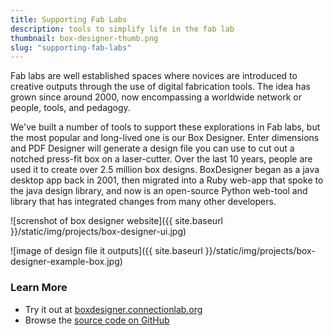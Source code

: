 ```yaml
---
title: Supporting Fab Labs
description: tools to simplify life in the fab lab
thumbnail: box-designer-thumb.png
slug: "supporting-fab-labs"
---
```


Fab labs are well established spaces where novices are introduced to creative outputs through the use of digital fabrication tools. The idea has grown since around 2000, now encompassing a worldwide network or people, tools, and pedagogy.

We've built a number of tools to support these explorations in Fab labs, but the most popular and long-lived one is our Box Designer. Enter dimensions and PDF Designer will generate a design file you can use to cut out a notched press-fit box on a laser-cutter. Over the last 10 years, people are used it to create over 2.5 million box designs. BoxDesigner began as a java desktop app back in 2001, then migrated into a Ruby web-app that spoke to the java design library, and now is an open-source Python web-tool and library that has integrated changes from many other developers.

![screnshot of box designer website]({{ site.baseurl }}/static/img/projects/box-designer-ui.jpg)

![image of design file it outputs]({{ site.baseurl }}/static/img/projects/box-designer-example-box.jpg)

### Learn More

* Try it out at [boxdesigner.connectionlab.org](boxdesigner.connectionlab.org)
* Browse the [source code on GitHub](https://github.com/rahulbot/box-designer-website)
